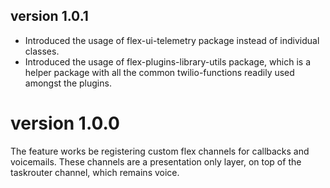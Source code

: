 ## version 1.0.1

- Introduced the usage of flex-ui-telemetry package instead of individual classes.
- Introduced the usage of flex-plugins-library-utils package, which is a helper package with all the common twilio-functions readily used amongst the plugins.

# version 1.0.0

The feature works be registering custom flex channels for callbacks and voicemails. These channels are a presentation only layer, on top of the taskrouter channel, which remains voice.
